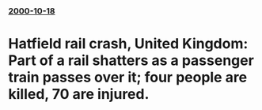 ### [2000-10-18](/news/2000/10/18/index.md)

#  Hatfield rail crash, United Kingdom: Part of a rail shatters as a passenger train passes over it; four people are killed, 70 are injured.



